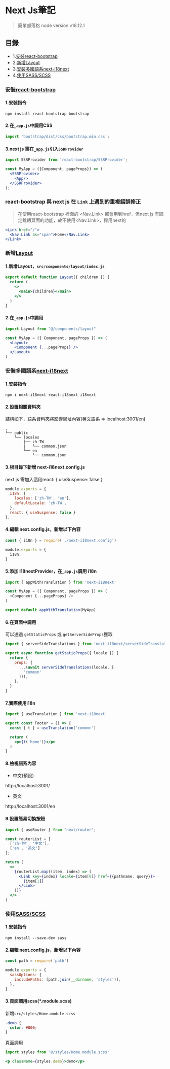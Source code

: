 # Next Js筆記
> 簡單部落格
> node version v18.12.1

## 目錄
* 1.[安裝react-bootstrap](#安裝react-bootstrap)
* 2.[新增Layout](#新增layout)
* 3.[安裝多國語系next-i18next](#安裝多國語系next-i18next)
* 4.[使用SASS/SCSS](#使用sassscss)

### 安裝[react-bootstrap](https://react-bootstrap.netlify.app/)
#### 1.安裝指令
```shell
npm install react-bootstrap bootstrap
```

#### 2.在`_app.js`中調用CSS
```jsx
import 'bootstrap/dist/css/bootstrap.min.css';
```

#### 3.next js 需在`_app.js`引入`SSRProvider`
```jsx
import SSRProvider from 'react-bootstrap/SSRProvider';

const MyApp = ({Component, pageProps}) => (
  <SSRProvider>
    <App/>
  </SSRProvider>
);
```

### react-bootstrap 與 next js 在 `Link` 上遇到的重複錯誤修正
> 在使用react-bootstrap <Navbar> 裡面的 <Nav.Link> 都會用到href，但next js 有固定跳轉頁面的功能，故不使用<Nav.Link>，採用next的 <Link>

```jsx
<Link href="/">
  <Nav.Link as="span">Home</Nav.Link>
</Link>
```

### 新增[Layout](https://nextjs.org/docs/basic-features/layouts)
#### 1.新增Layout，`src/components/layout/index.js`
```jsx
export default function Layout({ children }) {
  return (
    <>
      <main>{children}</main>
    </>
  )
}
```

#### 2.在`_app.js`中調用
```jsx
import Layout from "@/components/layout"

const MyApp = ({ Component, pageProps }) => (
  <Layout>
    <Component {...pageProps} />
  </Layout>
)
```

### 安裝多國語系[next-i18next](https://github.com/i18next/next-i18next)
#### 1.安裝指令
```shell
npm i next-i18next react-i18next i18next
```

#### 2.設置相關資料夾
結構如下，語系資料夾將影響網址內容(英文語系 => localhost:3001/en)
```
.
└── public
    └── locales
        ├── zh-TW
        |   └── common.json
        └── en
            └── common.json
```

#### 3.根目錄下新增 next-i18next.config.js
next js 需加入這段react: { useSuspense: false }

```javascript
module.exports = {
  i18n: {
    locales: ['zh-TW', 'en'],
    defaultLocale: 'zh-TW',
  },
  react: { useSuspense: false }
};
```

#### 4.編輯 next.config.js，新增以下內容
```javascript
const { i18n } = require('./next-i18next.config')

module.exports = {
  i18n,
}
```

#### 5.添加 I18nextProvider，在`_app.js`調用 i18n
```javascript
import { appWithTranslation } from 'next-i18next'

const MyApp = ({ Component, pageProps }) => (
  <Component {...pageProps} />
)

export default appWithTranslation(MyApp)
```

#### 6.在頁面中調用
可以透過 `getStaticProps` 或 `getServerSideProps`獲取
```jsx
import { serverSideTranslations } from 'next-i18next/serverSideTranslations'

export async function getStaticProps({ locale }) {
  return {
    props: {
      ...(await serverSideTranslations(locale, [
        'common'
      ])),
    },
  }
}
```

#### 7.實際使用i18n
```jsx
import { useTranslation } from 'next-i18next'

export const Footer = () => {
  const { t } = useTranslation('common')

  return (
    <p>{t('home')}</p>
  )
}
```

#### 8.檢視語系內容

* 中文(預設)

http://localhost:3001/

* 英文

http://localhost:3001/en

#### 9.設置簡易切換按鈕

```jsx
import { useRouter } from "next/router";

const routerList = [
  ['zh-TW', '中文'],
  ['en', '英文']
];

return (
  <>
    {routerList.map((item, index) => (
      <Link key={index} locale={item[0]} href={{pathname, query}}>
        {item[1]}
      </Link>
    ))}
  </>
)
```

### 使用[SASS/SCSS](https://nextjs.org/docs/basic-features/built-in-css-support#sass-support)
#### 1.安裝指令
```shell
npm install --save-dev sass
```

#### 2.編輯 next.config.js，新增以下內容
```js
const path = require('path')

module.exports = {
  sassOptions: {
    includePaths: [path.join(__dirname, 'styles')],
  },
}
```

#### 3.頁面調用scss(*.module.scss)
新增`src/styles/Home.module.scss`
```scss
.demo {
  color: #000;
}
```

頁面調用
```jsx
import styles from '@/styles/Home.module.scss'

<p className={styles.demo}>demo</p>
```